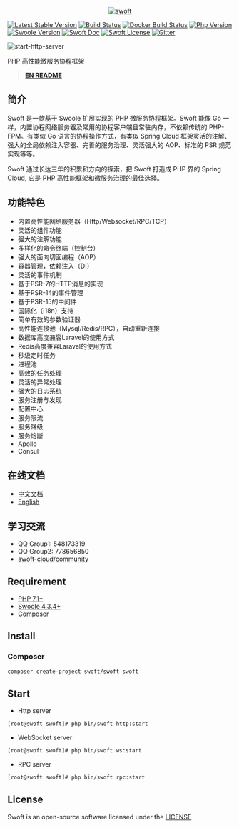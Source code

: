 <p align="center">
    <a href="https://github.com/swoft-cloud/swoft" target="_blank">
        <img src="http://qiniu.daydaygo.top/swoft-logo.png?imageView2/2/w/300" alt="swoft"/>
    </a>
</p>

[![Latest Stable Version](http://img.shields.io/packagist/v/swoft/swoft.svg)](https://packagist.org/packages/swoft/swoft)
[![Build Status](https://travis-ci.org/swoft-cloud/swoft.svg?branch=master)](https://travis-ci.org/swoft-cloud/swoft)
[![Docker Build Status](https://img.shields.io/docker/build/swoft/swoft.svg)](https://hub.docker.com/r/swoft/swoft/)
[![Php Version](https://img.shields.io/badge/php-%3E=7.1-brightgreen.svg?maxAge=2592000)](https://secure.php.net/)
[![Swoole Version](https://img.shields.io/badge/swoole-%3E=4.3.3-brightgreen.svg?maxAge=2592000)](https://github.com/swoole/swoole-src)
[![Swoft Doc](https://img.shields.io/badge/docs-passing-green.svg?maxAge=2592000)](https://www.swoft.org/docs)
[![Swoft License](https://img.shields.io/hexpm/l/plug.svg?maxAge=2592000)](https://github.com/swoft-cloud/swoft/blob/master/LICENSE)
[![Gitter](https://img.shields.io/gitter/room/swoft-cloud/swoft.svg)](https://gitter.im/swoft-cloud/community)

![start-http-server](https://raw.githubusercontent.com/swoft-cloud/swoft/master/public/image/start-http-server.jpg)

PHP 高性能微服务协程框架

> **[EN README](README.md)**

## 简介

Swoft 是一款基于 Swoole 扩展实现的 PHP 微服务协程框架。Swoft 能像 Go 一样，内置协程网络服务器及常用的协程客户端且常驻内存，不依赖传统的 PHP-FPM。有类似 Go 语言的协程操作方式，有类似 Spring Cloud 框架灵活的注解、强大的全局依赖注入容器、完善的服务治理、灵活强大的 AOP、标准的 PSR 规范实现等等。

Swoft 通过长达三年的积累和方向的探索，把 Swoft 打造成 PHP 界的 Spring Cloud, 它是 PHP 高性能框架和微服务治理的最佳选择。

## 功能特色

 - 内置高性能网络服务器（Http/Websocket/RPC/TCP）
- 灵活的组件功能
- 强大的注解功能
- 多样化的命令终端（控制台）
- 强大的面向切面编程（AOP）
- 容器管理，依赖注入（DI）
- 灵活的事件机制
- 基于PSR-7的HTTP消息的实现
- 基于PSR-14的事件管理
- 基于PSR-15的中间件
- 国际化（i18n）支持
- 简单有效的参数验证器
- 高性能连接池（Mysql/Redis/RPC），自动重新连接
- 数据库高度兼容Laravel的使用方式
- Redis高度兼容Laravel的使用方式
- 秒级定时任务
- 进程池
- 高效的任务处理
- 灵活的异常处理
- 强大的日志系统
- 服务注册与发现
- 配置中心
- 服务限流
- 服务降级
- 服务熔断
- Apollo
- Consul

## 在线文档

- [中文文档](https://www.swoft.org/docs/2.x/zh-CN/README.html)
- [English](https://www.swoft.org/docs/2.x/en)

## 学习交流

- QQ Group1: 548173319      
- QQ Group2: 778656850
- [swoft-cloud/community](https://gitter.im/swoft-cloud/community)

## Requirement

- [PHP 7.1+](https://github.com/php/php-src/releases)
- [Swoole 4.3.4+](https://github.com/swoole/swoole-src/releases)
- [Composer](https://getcomposer.org/)

## Install

### Composer

```bash
composer create-project swoft/swoft swoft
```

## Start

- Http server

```bash
[root@swoft swoft]# php bin/swoft http:start
```

- WebSocket server

```bash
[root@swoft swoft]# php bin/swoft ws:start
```

- RPC server

```bash
[root@swoft swoft]# php bin/swoft rpc:start
```

## License

Swoft is an open-source software licensed under the [LICENSE](LICENSE)
